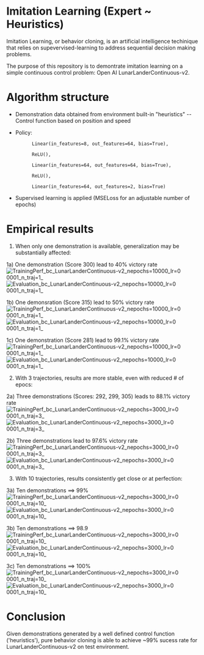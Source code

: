 # Imitation Learning (Expert ~ Heuristics)

Imitation Learning, or behavior cloning, is an artificial intelligence techinique that relies on supevervised-learning to address sequential decision making problems. 

The purpose of this repository is to demontrate imitation learning on a simple continuous control problem: Open AI LunarLanderContinuous-v2.

# Algorithm structure
- Demonstration data obtained from environment built-in "heuristics"
-- Control function based on position and speed

- Policy:   
            
            Linear(in_features=8, out_features=64, bias=True),
            
            ReLU(),
            
            Linear(in_features=64, out_features=64, bias=True),
            
            ReLU(),
            
            Linear(in_features=64, out_features=2, bias=True)   

- Supervised learning is applied (MSELoss for an adjustable number of epochs)

# Empirical results
1. When only one demonstration is available, generalization may be substantially affected: 

1a) One demonstration (Score 300) lead to 40% victory rate
![TrainingPerf_bc_LunarLanderContinuous-v2_nepochs=10000_lr=0 0001_n_traj=1_](https://user-images.githubusercontent.com/86380991/123563759-c676cd80-d78c-11eb-8fb3-91e13a3eff26.png)
![Evaluation_bc_LunarLanderContinuous-v2_nepochs=10000_lr=0 0001_n_traj=1_](https://user-images.githubusercontent.com/86380991/123564548-32a70080-d790-11eb-84a4-69cfe9ba3d5b.png)

1b) One demonsration (Score 315) lead to 50% victory rate
![TrainingPerf_bc_LunarLanderContinuous-v2_nepochs=10000_lr=0 0001_n_traj=1_](https://user-images.githubusercontent.com/86380991/123565547-adbde600-d793-11eb-96ee-db10b2dd37b1.png)
![Evaluation_bc_LunarLanderContinuous-v2_nepochs=10000_lr=0 0001_n_traj=1_](https://user-images.githubusercontent.com/86380991/123565554-b0b8d680-d793-11eb-89ac-eb9166178b32.png)

1c) One demonstration (Score 281) lead to 99.1% victory rate
![TrainingPerf_bc_LunarLanderContinuous-v2_nepochs=10000_lr=0 0001_n_traj=1_](https://user-images.githubusercontent.com/86380991/123565354-f88b2e00-d792-11eb-9aa0-9ff27abcbd03.png)
![Evaluation_bc_LunarLanderContinuous-v2_nepochs=10000_lr=0 0001_n_traj=1_](https://user-images.githubusercontent.com/86380991/123565359-faed8800-d792-11eb-93fd-9c5bbe709439.png)




2. With 3 trajectories, results are more stable, even with reduced # of epocs:

2a) Three demonstrations (Scores: 292, 299, 305) leads to 88.1% victory rate
![TrainingPerf_bc_LunarLanderContinuous-v2_nepochs=3000_lr=0 0001_n_traj=3_](https://user-images.githubusercontent.com/86380991/123566011-080b7680-d795-11eb-9974-52ee9cd3b9fe.png)
![Evaluation_bc_LunarLanderContinuous-v2_nepochs=3000_lr=0 0001_n_traj=3_](https://user-images.githubusercontent.com/86380991/123566020-0b066700-d795-11eb-83c4-9851f5970a08.png)

2b) Three demonstrations  lead to 97.6% victory rate
![TrainingPerf_bc_LunarLanderContinuous-v2_nepochs=3000_lr=0 0001_n_traj=3_](https://user-images.githubusercontent.com/86380991/123566391-fbd3e900-d795-11eb-89c4-647848ec3739.png)
![Evaluation_bc_LunarLanderContinuous-v2_nepochs=3000_lr=0 0001_n_traj=3_](https://user-images.githubusercontent.com/86380991/123566942-620d3b80-d797-11eb-9b28-44453984b0f9.png)


3. With 10 trajectories, results consistently get close or at perfection:

3à) Ten demonstrations ==> 99%
![TrainingPerf_bc_LunarLanderContinuous-v2_nepochs=3000_lr=0 0001_n_traj=10_](https://user-images.githubusercontent.com/86380991/123569385-9800ee80-d79c-11eb-829c-9d257b112ed2.png)
![Evaluation_bc_LunarLanderContinuous-v2_nepochs=3000_lr=0 0001_n_traj=10_](https://user-images.githubusercontent.com/86380991/123569392-9afbdf00-d79c-11eb-864c-9f2096fbf4f3.png)


3b) Ten demonstrations ==> 98.9
![TrainingPerf_bc_LunarLanderContinuous-v2_nepochs=3000_lr=0 0001_n_traj=10_](https://user-images.githubusercontent.com/86380991/123570040-d77c0a80-d79d-11eb-8519-ad253aff8486.png)
![Evaluation_bc_LunarLanderContinuous-v2_nepochs=3000_lr=0 0001_n_traj=10_](https://user-images.githubusercontent.com/86380991/123570044-d945ce00-d79d-11eb-962f-4765637baad3.png)


3c) Ten demonstrations ==> 100%
![TrainingPerf_bc_LunarLanderContinuous-v2_nepochs=3000_lr=0 0001_n_traj=10_](https://user-images.githubusercontent.com/86380991/123569174-32146700-d79c-11eb-8385-56ed7d6f71fe.png)
![Evaluation_bc_LunarLanderContinuous-v2_nepochs=3000_lr=0 0001_n_traj=10_](https://user-images.githubusercontent.com/86380991/123569172-317bd080-d79c-11eb-908d-e44a15d5ef82.png)


# Conclusion

Given demonstrations generated by a well defined control function ('heuristics'), pure behavior cloning is able to achieve ~99% sucess rate for LunarLanderContinuous-v2 on test environment.



